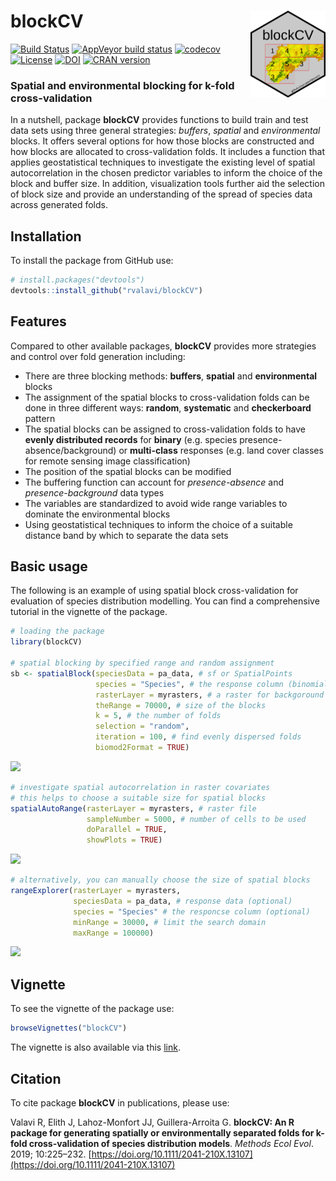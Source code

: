 # blockCV <img src="man/figures/logo.png" align="right" width="120" />

[![Build Status](https://travis-ci.org/rvalavi/blockCV.svg?branch=master)](https://travis-ci.org/rvalavi/blockCV)
[![AppVeyor build status](https://ci.appveyor.com/api/projects/status/github/rvalavi/blockCV?branch=master&svg=true)](https://ci.appveyor.com/project/rvalavi/blockCV)
[![codecov](https://codecov.io/gh/rvalavi/blockCV/branch/master/graph/badge.svg)](https://codecov.io/gh/rvalavi/blockCV)
[![License](https://img.shields.io/badge/license-GPL%20%28%3E=%203%29-lightgrey.svg?style=flat)](http://www.gnu.org/licenses/gpl-3.0.html)
[![DOI](https://zenodo.org/badge/116337503.svg)](https://zenodo.org/badge/latestdoi/116337503)
[![CRAN version](https://www.r-pkg.org/badges/version/blockCV)](https://CRAN.R-project.org/package=blockCV)


### Spatial and environmental blocking for k-fold cross-validation   
   
In a nutshell, package **blockCV** provides functions to build train and test data sets using three general strategies: *buffers*, *spatial* and *environmental* blocks. It offers several options for how those blocks are constructed and how blocks are allocated to cross-validation folds. It includes a function that applies geostatistical techniques to investigate the existing level of spatial autocorrelation in the chosen predictor variables to inform the choice of the block and buffer size. In addition, visualization tools further aid the selection of block size and provide an understanding of the spread of species data across generated folds. 

## Installation
To install the package from GitHub use:

```r
# install.packages("devtools")
devtools::install_github("rvalavi/blockCV")
```


## Features
Compared to other available packages, **blockCV** provides more strategies and control over fold generation including:

* There are three blocking methods: **buffers**, **spatial** and **environmental** blocks
* The assignment of the spatial blocks to cross-validation folds can be done in three different ways: **random**, **systematic** and **checkerboard** pattern
* The spatial blocks can be assigned to cross-validation folds to have **evenly distributed records** for **binary** (e.g. species presence-absence/background) or **multi-class** responses (e.g. land cover classes for remote sensing image classification) 
* The position of the spatial blocks can be modified 
* The buffering function can account for *presence-absence* and *presence-background* data types 
* The variables are standardized to avoid wide range variables to dominate the environmental blocks 
* Using geostatistical techniques to inform the choice of a suitable distance band by which to separate the data sets 


## Basic usage
The following is an example of using spatial block cross-validation for evaluation of species distribution modelling. You can find a comprehensive tutorial in the vignette of the package.

```r
# loading the package
library(blockCV)

# spatial blocking by specified range and random assignment
sb <- spatialBlock(speciesData = pa_data, # sf or SpatialPoints
                   species = "Species", # the response column (binomial or multi-class)
                   rasterLayer = myrasters, # a raster for backgoround (optional)
                   theRange = 70000, # size of the blocks
                   k = 5, # the number of folds
                   selection = "random",
                   iteration = 100, # find evenly dispersed folds
                   biomod2Format = TRUE)

```
![](https://i.ibb.co/F84b7W8/spatial-block.jpg)

```r
# investigate spatial autocorrelation in raster covariates
# this helps to choose a suitable size for spatial blocks
spatialAutoRange(rasterLayer = myrasters, # raster file
                 sampleNumber = 5000, # number of cells to be used
                 doParallel = TRUE,
                 showPlots = TRUE)
```
![](https://i.ibb.co/XXMkBSx/spatial-Auto-Range.jpg)


```r
# alternatively, you can manually choose the size of spatial blocks 
rangeExplorer(rasterLayer = myrasters,
              speciesData = pa_data, # response data (optional)
              species = "Species" # the responcse column (optional)
              minRange = 30000, # limit the search domain
              maxRange = 100000)

```
![](https://i.ibb.co/Vtz1vVz/ezgif-com-gif-maker.gif)


## Vignette
To see the vignette of the package use:

```r
browseVignettes("blockCV")
```
The vignette is also available via this [link](http://htmlpreview.github.io/?https://github.com/rvalavi/blockCV/blob/master/vignettes/BlockCV_for_SDM.html).



## Citation
To cite package **blockCV** in publications, please use:

Valavi R, Elith J, Lahoz-Monfort JJ, Guillera-Arroita G. **blockCV: An R package for generating spatially or environmentally separated folds for k-fold cross-validation of species distribution models**. *Methods Ecol Evol*. 2019; 10:225–232. [https://doi.org/10.1111/2041-210X.13107](https://doi.org/10.1111/2041-210X.13107)

